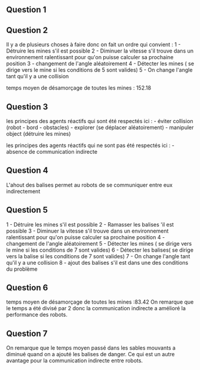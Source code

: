 ## Question 1


## Question 2

Il y a de plusieurs choses à faire donc on fait un ordre qui convient : 
1 - Détruire les mines s'il est possible
2 - Diminuer la vitesse s'il trouve dans un environnement ralentissant pour qu'on puisse calculer sa prochaine position
3 - changement de l'angle aléatoirement
4 - Détecter les mines ( se dirige vers le mine si les conditions de 5 sont valides)
5 - On change l'angle tant qu'il y a une collision

temps moyen de désamorçage de toutes les mines : 152.18

## Question 3

les principes des agents réactifs qui sont  été respectés ici : 
	- éviter collision (robot - bord - obstacles)
	- explorer (se déplacer aléatoirement)
	- manipuler object (détruire les mines)

les principes des agents réactifs qui ne sont pas été respectés ici : 
 	- absence de communication indirecte
	
## Question 4

L'ahout des balises permet au robots de se communiquer entre eux indirectement


## Question 5

1 - Détruire les mines s'il est possible
2 - Ramasser les balises 'il est possible
3 - Diminuer la vitesse s'il trouve dans un environnement ralentissant pour qu'on puisse calculer sa prochaine position
4 - changement de l'angle aléatoirement
5 - Détecter les mines ( se dirige vers le mine si les conditions de 7 sont valides)
6 - Détecter les balises( se dirige vers la balise si les conditions de 7 sont valides)
7 - On change l'angle tant qu'il y a une collision
8 -  ajout des balises s'il est dans une des conditions du problème 

## Question 6

temps moyen de désamorçage de toutes les mines :83.42 
On remarque que le temps a été divisé par 2 donc la communication indirecte a amélioré
la performance des robots.

## Question 7

On remarque que le temps moyen passé dans les sables mouvants a diminué quand on a ajouté les balises de danger.
Ce qui est un autre avantage pour la communication indirecte entre robots.


